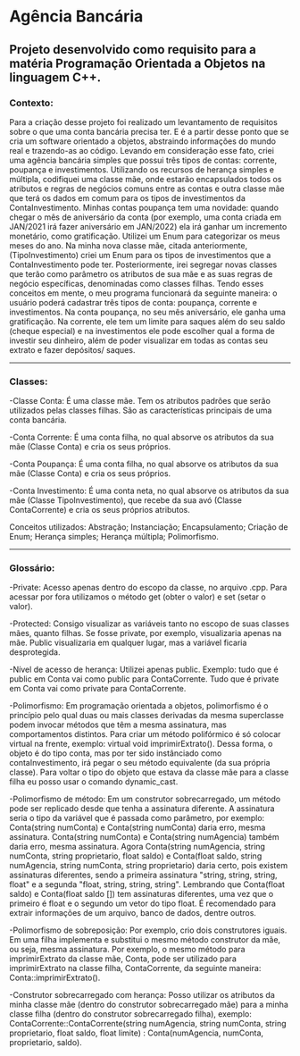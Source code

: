 # Agência Bancária

## Projeto desenvolvido como requisito para a matéria Programação Orientada a Objetos na linguagem C++.

### Contexto:
		
Para a criação desse projeto foi realizado um levantamento de requisitos sobre o que uma conta
bancária precisa ter. E é a partir desse ponto que se cria um software orientado a objetos, abstraindo
informações do mundo real e trazendo-as ao código. 
Levando em consideração esse fato, criei uma agência bancária simples que possui três tipos de
contas: corrente, poupança e investimentos. Utilizando os recursos de herança simples e múltipla, 
codifiquei uma classe mãe, onde estarão encapsulados todos os atributos e regras de negócios comuns 
entre as contas e outra classe mãe que terá os dados em comum para os tipos de investimentos da ContaInvestimento. 
Minhas contas poupança tem uma novidade: quando chegar o mês de aniversário da conta (por exemplo,
uma conta criada em JAN/2021 irá fazer aniversário em JAN/2022) ela irá ganhar um incremento monetário, 
como gratificação. Utilizei um Enum para categorizar os meus meses do ano.
Na minha nova classe mãe, citada anteriormente, (TipoInvestimento) criei um Enum para os tipos de
investimentos que a ContaInvestimento pode ter. 
Posteriormente, irei segregar novas classes que terão como parâmetro os atributos de sua mãe e as 
suas regras de negócio específicas, denominadas como classes filhas. 
Tendo esses conceitos em mente, o meu programa funcionará da seguinte maneira: o usuário poderá 
cadastrar três tipos de conta: poupança, corrente e investimentos. Na conta poupança, no seu mês aniversário, 
ele ganha uma gratificação. Na corrente, ele tem um limite para saques além do seu saldo (cheque especial) 
e na investimentos ele pode escolher qual a forma de investir seu dinheiro, além de poder visualizar em todas 
as contas seu extrato e fazer depósitos/ saques. 

--------------------------------------------------------

### Classes:

-Classe Conta:
É uma classe mãe. Tem os atributos padrões que serão utilizados pelas classes filhas. São as características principais de uma conta bancária.

-Conta Corrente: 
É uma conta filha, no qual absorve os atributos da sua mãe (Classe Conta) e cria os seus próprios. 

-Conta Poupança: 
É uma conta filha, no qual absorve os atributos da sua mãe (Classe Conta) e cria os seus próprios. 

-Conta Investimento: 
É uma conta neta, no qual absorve os atributos da sua mãe (Classe TipoInvestimento), que recebe da
sua avó (Classe ContaCorrente) e cria os seus próprios atributos. 

Conceitos utilizados: 
Abstração; Instanciação; Encapsulamento; Criação de Enum; Herança simples; Herança múltipla; Polimorfismo.

--------------------------------------------------------

### Glossário:

-Private:
Acesso apenas dentro do escopo da classe, no arquivo .cpp. Para acessar por fora utilizamos o método get
(obter o valor) e set (setar o valor).

-Protected: 
Consigo visualizar as variáveis tanto no escopo de suas classes mães, quanto filhas. Se fosse private, por exemplo,
visualizaria apenas na mãe. Public visualizaria em qualquer lugar, mas a variável ficaria desprotegida. 

-Nível de acesso de herança:
Utilizei apenas public. Exemplo: tudo que é public em Conta vai como public para ContaCorrente. Tudo que é private 
em Conta vai como private para ContaCorrente.

-Polimorfismo:
	Em programação orientada a objetos, polimorfismo é o princípio pelo qual duas ou mais classes derivadas da 
mesma superclasse podem invocar métodos que têm a mesma assinatura, mas comportamentos distintos. Para criar um 
método polifórmico é só colocar virtual na frente, exemplo: virtual void imprimirExtrato(). Dessa forma, o objeto 
é do tipo conta, mas por ter sido instânciado como contaInvestimento, irá pegar o seu método equivalente (da sua 
própria classe). Para voltar o tipo do objeto que estava da classe mãe para a classe filha eu posso usar o comando 
dynamic_cast.

-Polimorfismo de método:
	Em um construtor sobrecarregado, um método pode ser replicado desde que tenha a assinatura diferente. A assinatura 
seria o tipo da variável que é passada como parâmetro, por exemplo: Conta(string numConta) e Conta(string numConta) daria 
erro, mesma assinatura. Conta(string numConta) e Conta(string numAgencia) também daria erro, mesma assinatura. Agora 
Conta(string numAgencia, string numConta, string proprietario, float saldo) e Conta(float saldo, string numAgencia, string 
numConta, string proprietario) daria certo, pois existem assinaturas diferentes, sendo a primeira assinatura "string, string, 
string, float" e a segunda "float, string, string, string". Lembrando que Conta(float saldo) e Conta(float saldo []) tem assinaturas 
diferentes, uma vez que o primeiro é float e o segundo um vetor do tipo float. É recomendado para extrair informações de um arquivo, 
banco de dados, dentre outros.

-Polimorfismo de sobreposição:
	Por exemplo, crio dois construtores iguais. Em uma filha implementa e substitui o mesmo método construtor da mãe, ou seja, 
mesma assinatura. Por exemplo, o mesmo método para imprimirExtrato da classe mãe, Conta, pode ser utilizado para imprimirExtrato na 
classe filha, ContaCorrente, da seguinte maneira: Conta::imprimirExtrato(). 

-Construtor sobrecarregado com herança:
	Posso utilizar os atributos da minha classe mãe (dentro do construtor sobrecarregado mãe) para a minha classe filha (dentro do construtor sobrecarregado filha), exemplo: ContaCorrente::ContaCorrente(string numAgencia, string numConta, string proprietario, float saldo, float limite) : Conta(numAgencia, numConta, proprietario, saldo).
